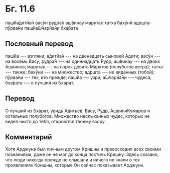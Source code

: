 # Бг. 11.6
паш́йа̄дитйа̄н васӯн рудра̄н
аш́винау марутас татха̄
бахӯнй адр̣шт̣а-пӯрва̄н̣и
паш́йа̄ш́чарйа̄н̣и бха̄рата
## Пословный перевод

паш́йа --- взгляни; а̄дитйа̄н --- на двенадцать сыновей Адити; васӯн --- на
восемь Васу; рудра̄н --- на одиннадцать Рудр; аш́винау --- на двоих
Ашвинов; марутах̣ --- на сорок девять Марутов (полубогов ветра); татха̄
--- также; бахӯни --- на множество; адр̣шт̣а --- не виданных (тобой);
пӯрва̄н̣и --- тех, кто прежде; паш́йа --- узри; а̄ш́чарйа̄н̣и --- чудеса;
бха̄рата --- о лучший из Бхарат.

## Перевод

О лучший из Бхарат, увидь Адитьев, Васу, Рудр, АшвиниКумаров и остальных
полубогов. Множество неслыханных чудес, которых не видел никто до тебя,
откроются твоему взору.

## Комментарий

Хотя Арджуна был личным другом Кришны и превосходил всех своими
познаниями, даже он не мог до конца постичь Кришну. Здесь сказано, что
люди никогда прежде не слышали и ничего не знали о тех проявлениях
Кришны, которые Он сейчас показывает Арджуне.
